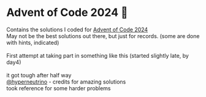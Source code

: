 # Advent of Code 2024 🎄
Contains the solutions I coded for [Advent of Code 2024](https://adventofcode.com/2024)<br>
May not be the best solutions out there, but just for records. (some are done with hints, indicated)<br><br>
First attempt at taking part in something like this (started slightly late, by day4)
<br><br>
it got tough after half way<br>
[@hyperneutrino](https://www.youtube.com/@hyper-neutrino) - credits for amazing solutions
<br>took reference for some harder problems
